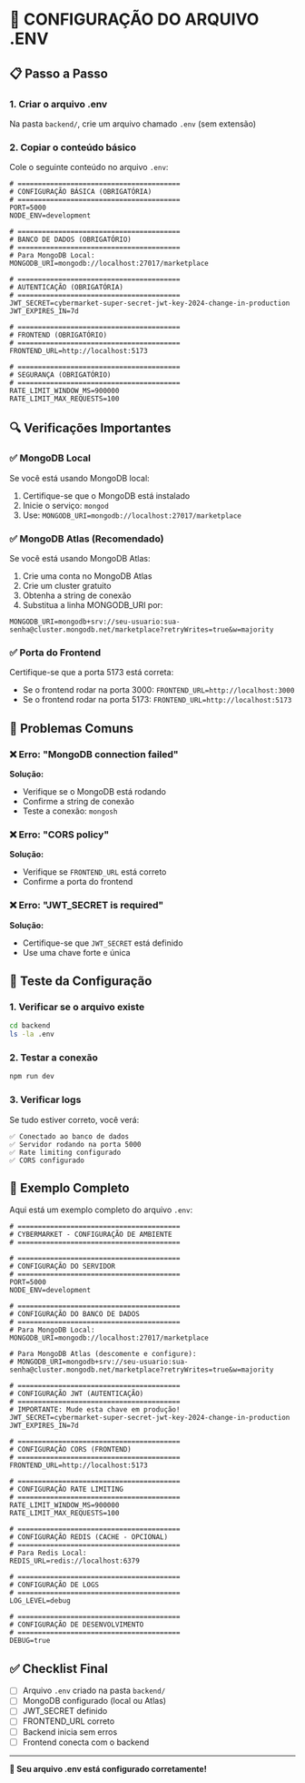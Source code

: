 # 🔧 CONFIGURAÇÃO DO ARQUIVO .ENV

## 📋 Passo a Passo

### 1. Criar o arquivo .env
Na pasta `backend/`, crie um arquivo chamado `.env` (sem extensão)

### 2. Copiar o conteúdo básico
Cole o seguinte conteúdo no arquivo `.env`:

```env
# ========================================
# CONFIGURAÇÃO BÁSICA (OBRIGATÓRIA)
# ========================================
PORT=5000
NODE_ENV=development

# ========================================
# BANCO DE DADOS (OBRIGATÓRIO)
# ========================================
# Para MongoDB Local:
MONGODB_URI=mongodb://localhost:27017/marketplace

# ========================================
# AUTENTICAÇÃO (OBRIGATÓRIA)
# ========================================
JWT_SECRET=cybermarket-super-secret-jwt-key-2024-change-in-production
JWT_EXPIRES_IN=7d

# ========================================
# FRONTEND (OBRIGATÓRIO)
# ========================================
FRONTEND_URL=http://localhost:5173

# ========================================
# SEGURANÇA (OBRIGATÓRIO)
# ========================================
RATE_LIMIT_WINDOW_MS=900000
RATE_LIMIT_MAX_REQUESTS=100
```

## 🔍 Verificações Importantes

### ✅ MongoDB Local
Se você está usando MongoDB local:
1. Certifique-se que o MongoDB está instalado
2. Inicie o serviço: `mongod`
3. Use: `MONGODB_URI=mongodb://localhost:27017/marketplace`

### ✅ MongoDB Atlas (Recomendado)
Se você está usando MongoDB Atlas:
1. Crie uma conta no MongoDB Atlas
2. Crie um cluster gratuito
3. Obtenha a string de conexão
4. Substitua a linha MONGODB_URI por:
```env
MONGODB_URI=mongodb+srv://seu-usuario:sua-senha@cluster.mongodb.net/marketplace?retryWrites=true&w=majority
```

### ✅ Porta do Frontend
Certifique-se que a porta 5173 está correta:
- Se o frontend rodar na porta 3000: `FRONTEND_URL=http://localhost:3000`
- Se o frontend rodar na porta 5173: `FRONTEND_URL=http://localhost:5173`

## 🚨 Problemas Comuns

### ❌ Erro: "MongoDB connection failed"
**Solução:**
- Verifique se o MongoDB está rodando
- Confirme a string de conexão
- Teste a conexão: `mongosh`

### ❌ Erro: "CORS policy"
**Solução:**
- Verifique se `FRONTEND_URL` está correto
- Confirme a porta do frontend

### ❌ Erro: "JWT_SECRET is required"
**Solução:**
- Certifique-se que `JWT_SECRET` está definido
- Use uma chave forte e única

## 🧪 Teste da Configuração

### 1. Verificar se o arquivo existe
```bash
cd backend
ls -la .env
```

### 2. Testar a conexão
```bash
npm run dev
```

### 3. Verificar logs
Se tudo estiver correto, você verá:
```
✅ Conectado ao banco de dados
✅ Servidor rodando na porta 5000
✅ Rate limiting configurado
✅ CORS configurado
```

## 📝 Exemplo Completo

Aqui está um exemplo completo do arquivo `.env`:

```env
# ========================================
# CYBERMARKET - CONFIGURAÇÃO DE AMBIENTE
# ========================================

# ========================================
# CONFIGURAÇÃO DO SERVIDOR
# ========================================
PORT=5000
NODE_ENV=development

# ========================================
# CONFIGURAÇÃO DO BANCO DE DADOS
# ========================================
# Para MongoDB Local:
MONGODB_URI=mongodb://localhost:27017/marketplace

# Para MongoDB Atlas (descomente e configure):
# MONGODB_URI=mongodb+srv://seu-usuario:sua-senha@cluster.mongodb.net/marketplace?retryWrites=true&w=majority

# ========================================
# CONFIGURAÇÃO JWT (AUTENTICAÇÃO)
# ========================================
# IMPORTANTE: Mude esta chave em produção!
JWT_SECRET=cybermarket-super-secret-jwt-key-2024-change-in-production
JWT_EXPIRES_IN=7d

# ========================================
# CONFIGURAÇÃO CORS (FRONTEND)
# ========================================
FRONTEND_URL=http://localhost:5173

# ========================================
# CONFIGURAÇÃO RATE LIMITING
# ========================================
RATE_LIMIT_WINDOW_MS=900000
RATE_LIMIT_MAX_REQUESTS=100

# ========================================
# CONFIGURAÇÃO REDIS (CACHE - OPCIONAL)
# ========================================
# Para Redis Local:
REDIS_URL=redis://localhost:6379

# ========================================
# CONFIGURAÇÃO DE LOGS
# ========================================
LOG_LEVEL=debug

# ========================================
# CONFIGURAÇÃO DE DESENVOLVIMENTO
# ========================================
DEBUG=true
```

## ✅ Checklist Final

- [ ] Arquivo `.env` criado na pasta `backend/`
- [ ] MongoDB configurado (local ou Atlas)
- [ ] JWT_SECRET definido
- [ ] FRONTEND_URL correto
- [ ] Backend inicia sem erros
- [ ] Frontend conecta com o backend

---

**🎉 Seu arquivo .env está configurado corretamente!** 